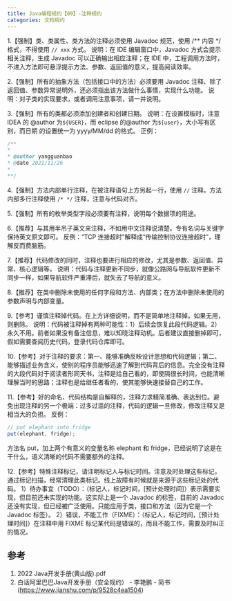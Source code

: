 ```yaml
---
title: Java编程规约【09】-注释规约
categories: 文档规约
---
```


1.【强制】类、类属性、类方法的注释必须使用 Javadoc 规范，使用 /** 内容 */ 格式，不得使用 `// xxx` 方式。
说明：在 IDE 编辑窗口中，Javadoc 方式会提示相关注释，生成 Javadoc 可以正确输出相应注释；在 IDE 中，工程调用方法时，不进入方法即可悬浮提示方法、参数、返回值的意义，提高阅读效率。

2.【强制】所有的抽象方法（包括接口中的方法）必须要用 Javadoc 注释、除了返回值、参数异常说明外，还必须指出该方法做什么事情，实现什么功能。
说明：对子类的实现要求，或者调用注意事项，请一并说明。

3.【强制】所有的类都必须添加创建者和创建日期。
说明：在设置模板时，注意 IDEA 的 @author 为`${USER}`，而 eclipse 的@author 为`${user}`，大小写有区别，而日期
的设置统一为 yyyy/MM/dd 的格式。
正例：

```java
/**
*
* @author yangguanbao
* @date 2021/11/26
*
**/
```

4.【强制】方法内部单行注释，在被注释语句上方另起一行，使用 `//` 注释。方法内部多行注释使用 `/* */`
注释，注意与代码对齐。

5.【强制】所有的枚举类型字段必须要有注释，说明每个数据项的用途。

6.【推荐】与其用半吊子英文来注释，不如用中文注释说清楚。专有名词与关键字保持英文原文即可。
反例：“TCP 连接超时”解释成“传输控制协议连接超时”，理解反而费脑筋。

7.【推荐】代码修改的同时，注释也要进行相应的修改，尤其是参数、返回值、异常、核心逻辑等。
说明：代码与注释更新不同步，就像公路网与导航软件更新不同步一样，如果导航软件严重滞后，就失去了导航的意义。

8.【推荐】在类中删除未使用的任何字段和方法、内部类；在方法中删除未使用的参数声明与内部变量。

9.【参考】谨慎注释掉代码。在上方详细说明，而不是简单地注释掉。如果无用，则删除。
说明：代码被注释掉有两种可能性：1）后续会恢复此段代码逻辑。2）永久不用。前者如果没有备注信息，难以知晓注释动机。后者建议直接删掉即可，假如需要查阅历史代码，登录代码仓库即可。

10.【参考】对于注释的要求：第一、能够准确反映设计思想和代码逻辑；第二、能够描述业务含义，使别的程序员能够迅速了解到代码背后的信息。完全没有注释的大段代码对于阅读者形同天书，注释是给自己看的，即使隔很长时间，也能清晰理解当时的思路；注释也是给继任者看的，使其能够快速接替自己的工作。

11.【参考】好的命名、代码结构是自解释的，注释力求精简准确、表达到位。避免出现注释的另一个极端：过多过滥的注释，代码的逻辑一旦修改，修改注释又是相当大的负担。
反例：

```java
// put elephant into fridge
put(elephant, fridge);
```

方法名 put，加上两个有意义的变量名称 elephant 和 fridge，已经说明了这是在干什么，语义清晰的代码不需要额外的注释。

12.【参考】特殊注释标记，请注明标记人与标记时间。注意及时处理这些标记，通过标记扫描，经常清理此类标记。线上故障有时候就是来源于这些标记处的代码。
1）待办事宜（TODO）：（标记人，标记时间，[预计处理时间]）表示需要实现，但目前还未实现的功能。这实际上是一个 Javadoc 的标签，目前的 Javadoc 还没有实现，但已经被广泛使用。只能应用于类，接口和方法（因为它是一个Javadoc 标签）。
2）错误，不能工作（FIXME）：（标记人，标记时间，[预计处理时间]）在注释中用 FIXME 标记某代码是错误的，而且不能工作，需要及时纠正的情况。

## 参考

1. 2022 Java开发手册(黄山版).pdf
2. 白话阿里巴巴Java开发手册（安全规约） - 李艳鹏 - 简书(<https://www.jianshu.com/p/9528c4ea1504>)
